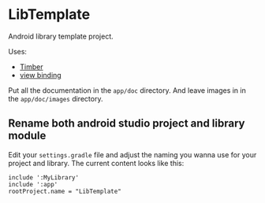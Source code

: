 # LibTemplate
Android library template project.

Uses:

- [Timber](https://github.com/JakeWharton/timber)
- [view binding](https://developer.android.com/topic/libraries/view-binding)

Put all the documentation in the `app/doc` directory.
And leave images in in the `app/doc/images` directory.

## Rename both android studio project and library module

Edit your `settings.gradle` file and adjust the naming you wanna use for your project and library.
The current content looks like this: 

```
include ':MyLibrary'
include ':app'
rootProject.name = "LibTemplate"
```
